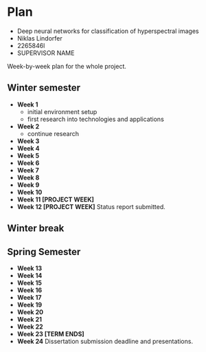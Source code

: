 # Plan

* Deep neural networks for classification of hyperspectral images
* Niklas Lindorfer
* 2265846l
* SUPERVISOR NAME

Week-by-week plan for the whole project.

## Winter semester

* **Week 1**
  * initial environment setup
  * first research into technologies and applications
* **Week 2**
  * continue research
* **Week 3**
* **Week 4**
* **Week 5**
* **Week 6**
* **Week 7**
* **Week 8**
* **Week 9**
* **Week 10**
* **Week 11 [PROJECT WEEK]**
* **Week 12 [PROJECT WEEK]** Status report submitted.

## Winter break

## Spring Semester

* **Week 13**
* **Week 14**
* **Week 15**
* **Week 16**
* **Week 17**
* **Week 19**
* **Week 20**
* **Week 21**
* **Week 22**
* **Week 23 [TERM ENDS]**
* **Week 24** Dissertation submission deadline and presentations.

